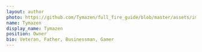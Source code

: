 ```yaml
---
layout: author
photo: https://github.com/Tymazen/full_fire_guide/blob/master/assets/img/uploads/profile.png
name: Tymazen
display_name: Tymazen
position: Owner
bio: Veteran, Father, Businessman, Gamer
---
```

